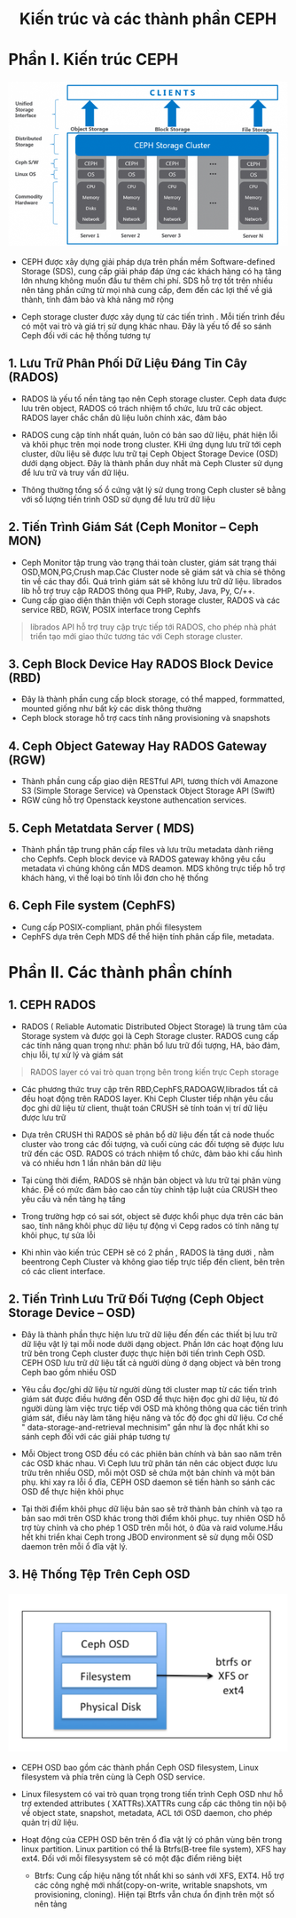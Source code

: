 <h1 align="center">Kiến trúc và các thành phần CEPH</h1>

# Phần I. Kiến trúc CEPH

<h3 align="center"><img src="../../03-Images/document/79.png"></h3>

- CEPH được xây dựng giải pháp dựa trên phần mềm Software-defined Storage (SDS), cung cấp giải pháp đáp ứng các khách hàng có hạ tâng lớn nhưng không muốn đầu tư thêm chi phí. SDS hỗ trợ tốt trên nhiều nên tảng phần cứng từ mọi nhà cung cấp, đem đến các lợi thế về giá thành, tính đảm bảo và khả năng mở rộng

- Ceph storage cluster được xây dụng từ các tiến trình . Mỗi tiến trình đều có một vai trò và giá trị sử dụng khác nhau. Đây là yếu tố để so sánh Ceph đối với các hệ thống tương tự



## 1. Lưu Trữ Phân Phối Dữ Liệu Đáng Tin Cây (RADOS)

- RADOS là yếu tố nền tảng tạo nên Ceph storage cluster. Ceph data được lưu trên object, RADOS có trách nhiệm tổ chức, lưu trữ các object. RADOS layer chắc chắn dũ liệu luôn chính xác, đảm bảo

- RADOS cung cập tính nhất quán, luôn có bản sao dữ liệu, phát hiện lỗi và khôi phục trên mọi node trong cluster. KHi ứng dụng lưu trữ tới ceph cluster, dữu liệu sẽ được lưu trữ tại Ceph Object Storage Device (OSD) dưới dạng object. Đây là thành phần duy nhất mà Ceph Cluster sử dụng để lưu trữ và truy vấn dữ liệu.
- Thông thường tổng số ổ cứng vật lý sử dụng trong Ceph cluster sẽ bằng với số lượng tiến trình OSD sử dụng để lưu trữ dữ liệu

## 2. Tiến Trình Giám Sát (Ceph Monitor – Ceph MON)

- Ceph Monitor tập trung vào trạng thái toàn cluster, giám sát trạng thái OSD,MON,PG,Crush map.Các Cluster node sẽ giám sát và chia sẻ thông tin về các thay đổi. Quá trình giám sát sẽ không lưu trữ dữ liệu. librados lib hỗ trợ truy cập RADOS thông qua PHP, Ruby, Java, Py, C/++.
- Cung cấp giao diện thân thiện với Ceph storage cluster, RADOS và các service RBD, RGW, POSIX interface trong Cephfs

> librados API hỗ trợ truy cập trực tiếp tới RADOS, cho phép nhà phát triển tạo mới giao thức tương tác với Ceph storage cluster.

## 3. Ceph Block Device Hay RADOS Block Device (RBD)


- Đây là thành phần cung cấp block storage, có thể mapped, formmatted, mounted giống như bất kỳ các disk thông thường
- Ceph block storage hỗ trợ cacs tính năng provisioning và snapshots


## 4. Ceph Object Gateway Hay RADOS Gateway (RGW)

- Thành phần cung cấp giao diện RESTful API, tương thích với Amazone S3 (Simple Storage Service) và Openstack Object Storage API (Swift)
- RGW cũng hỗ trợ Openstack keystone authencation services.


## 5. Ceph Metatdata Server ( MDS)
- Thành phần tập trung phân cấp files và lưu trữu metadata dành riêng cho Cephfs. Ceph block device và RADOS gateway không yêu cầu metadata vì chúng không cần MDS deamon. MDS không trực tiếp hỗ trợ khách hàng, vì thế loại bỏ tính lỗi đơn cho hệ thống

## 6. Ceph File system (CephFS)

- Cung cấp POSIX-compliant, phân phối filesystem
- CephFS dựa trên Ceph MDS để thể hiện tính phân cấp file, metadata.

# Phần II. Các thành phần chính
## 1. CEPH RADOS
- RADOS ( Reliable Automatic Distributed Object Storage) là trung tâm của Storage system và được gọi là Ceph Storage cluster. RADOS cung cấp các tính năng quan trọng như: phân bổ lưu trữ đối tượng, HA, bảo đảm, chịu lỗi, tự xử lý và giám sát

> RADOS layer có vai trò quan trọng bên trong kiến trực Ceph storage


- Các phương thức truy cập trên RBD,CephFS,RADOAGW,librados tất cả đều hoạt động trên RADOS layer. Khi Ceph Cluster tiếp nhận yêu cầu đọc ghi dữ liệu từ client, thuật toán CRUSH sẽ tính toán vị trí dữ liệu được lưu trữ
- Dựa trên CRUSH thì RADOS sẽ phân bổ dữ liệu đến tất cả node thuốc cluster vào trong các đối tượng, và cuối cùng các đối tượng sẽ được lưu trữ đến các OSD. RADOS có trách nhiệm tổ chức, đảm bảo khi cấu hình và có nhiều hơn 1 lần nhân bản dữ liệu

- Tại cùng thời điểm, RADOS sẽ nhận bản object và lưu trữ tại phân vùng khác. Để có mức đảm bảo cao cần tùy chỉnh tập luật của CRUSH theo yêu cầu và nền tảng hạ tầng
- Trong trường hợp có sai sót, object sẽ được khổi phục dựa trên các bản sao, tính năng khôi phục dữ liệu tự động vì Cepg rados có tính năng tự khôi phục, tự sửa lỗi

- Khi nhìn vào kiến trúc CEPH sẽ có 2 phần , RADOS là tâng dưới , nằm beentrong Ceph Cluster và không giao tiếp trực tiếp đến client, bên trên có các client interface.

## 2. Tiến Trình Lưu Trữ Đối Tượng (Ceph Object Storage Device – OSD)

- Đây là thành phần thực hiện lưu trữ dữ liệu đến đến các thiết bị lưu trữ dữ liệu vật lý tại mỗi node dưởi dạng object. Phần lớn các hoạt động lưu trữ bên trong Ceph cluster được thực hiện bởi tiến trình Ceph OSD. CEPH OSD lưu trữ dữ liệu tất cả người dùng ở dạng object và bên trong Ceph bao gồm nhiều OSD

- Yêu cầu đọc/ghi dữ liệu từ người dùng tới cluster map từ các tiến trình giám sát được điều hướng đến OSD để thực hiện đọc ghi dữ liệu, từ đó người dùng làm việc trực tiếp với OSD mà không thông qua các tiến trình giám sát, điều này làm tăng hiệu năng và tốc độ đọc ghi dữ liệu. Cơ chế " data-storage-and-retrieval mechnisim" gần như là đọc nhất khi so sánh ceph đối với các giải pháp tương tự

- Mỗi Object trong OSD đều có các phiên bản chính và bản sao năm trên các OSD khác nhau. Vì Ceph lưu trữ phân tán nên các object được lưu trữu trên nhiều OSD, mỗi một OSD sẽ chứa một bản chính và một bản phụ. khi xay ra lỗi ổ đĩa, CEPH OSD daemon sẽ tiến hành so sánh các OSD để thực hiện khôi phục

- Tại thời điểm khôi phục dữ liệu bản sao sẽ trở thành bản chính và tạo ra bản sao mới trên OSD khác trong thời điểm khôi phục. tuy nhiên OSD hỗ trợ tùy chỉnh và cho phép 1 OSD trên mỗi hót, ỏ đũa và raid volume.Hầu hết khi triển khai Ceph trong JBOD environment sẽ sử dụng mỗi OSD daemon trên mỗi ổ đĩa vật lý.

## 3. Hệ Thống Tệp Trên Ceph OSD

<h3 align="center"><img src="../../03-Images/document/80.png"></h3>

- CEPH OSD bao gồm các thành phần Ceph OSD filesystem, Linux filesystem và phía trên cùng là Ceph OSD service.
- Linux filesystem có vai trò quan trọng trong tiến trình Ceph OSD như hỗ trợ extended attributes ( XATTRs).XATTRs cung cấp các thông tin nội bộ về object state, snapshot, metadata, ACL tới OSD daemon, cho phép quản trị dữ liệu.

- Hoạt động của CEPH OSD bên trên ổ đĩa vật lý có phân vùng bên trong linux partition. Linux partition có thể là Btrfs(B-tree file system), XFS hay ext4. Đối với mỗi filesysystem sẽ có một đặc điểm riêng biệt
  - Btrfs: Cung cấp hiệu năng tốt nhất khi so sánh với XFS, EXT4. Hỗ trợ các công nghệ mới nhất(copy-on-write, writable snapshots, vm provisioning, cloning). Hiện tại  Btrfs vẫn chưa ổn định trên một số nên tảng
